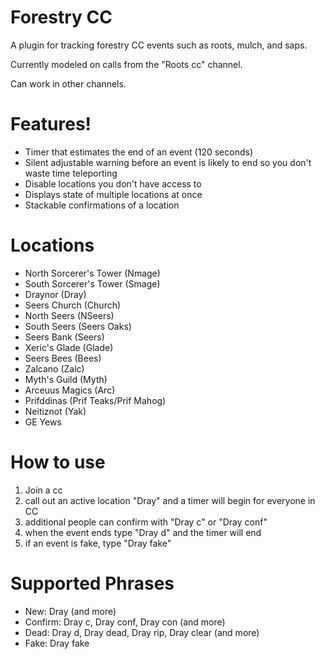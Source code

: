 # Forestry CC
A plugin for tracking forestry CC events such as roots, mulch, and saps. 

Currently modeled on calls from the "Roots cc" channel.

Can work in other channels.

# Features!
- Timer that estimates the end of an event (120 seconds)
- Silent adjustable warning before an event is likely to end so you don't waste time teleporting
- Disable locations you don't have access to
- Displays state of multiple locations at once
- Stackable confirmations of a location

# Locations
- North Sorcerer's Tower (Nmage)
- South Sorcerer's Tower (Smage)
- Draynor (Dray)
- Seers Church (Church)
- North Seers (NSeers)
- South Seers (Seers Oaks)
- Seers Bank (Seers)
- Xeric's Glade (Glade)
- Seers Bees (Bees)
- Zalcano (Zalc)
- Myth's Guild (Myth)
- Arceuus Magics (Arc)
- Prifddinas (Prif Teaks/Prif Mahog)
- Neitiznot (Yak)
- GE Yews

# How to use
1. Join a cc
2. call out an active location "Dray" and a timer will begin for everyone in CC
3. additional people can confirm with "Dray c" or "Dray conf"
4. when the event ends type "Dray d" and the timer will end
5. if an event is fake, type "Dray fake"

# Supported Phrases
- New: Dray (and more)
- Confirm: Dray c, Dray conf, Dray con (and more)
- Dead: Dray d, Dray dead, Dray rip, Dray clear (and more)
- Fake: Dray fake